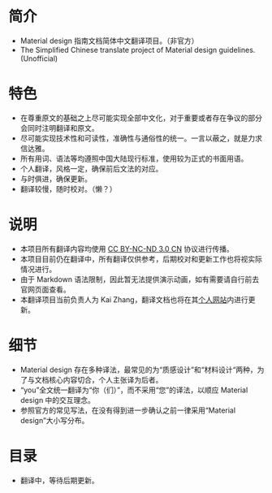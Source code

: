 # 简介
- Material design 指南文档简体中文翻译项目。（非官方）
- The Simplified Chinese translate project of Material design guidelines. (Unofficial)

# 特色
- 在尊重原文的基础之上尽可能实现全部中文化，对于重要或者存在争议的部分会同时注明翻译和原文。
- 尽可能实现技术性和可读性，准确性与通俗性的统一。一言以蔽之，就是力求信达雅。
- 所有用词、语法等均遵照中国大陆现行标准，使用较为正式的书面用语。
- 个人翻译，风格一定，确保前后文法的对应。
- 与时俱进，确保更新。
- 翻译较慢，随时校对。（懒？）

# 说明
- 本项目所有翻译内容均使用 [CC BY-NC-ND 3.0 CN](https://creativecommons.org/licenses/by-nc-nd/3.0/cn/) 协议进行传播。
- 本项目目前仍在翻译中，所有翻译仅供参考，后期校对和更新工作也将视实际情况进行。
- 由于 Markdown 语法限制，因此暂无法提供演示动画，如有需要请自行前去官网页面查看。
- 本翻译项目当前负责人为 Kai Zhang，翻译文档也将在其[个人网站](https://kaiweb.cn)内进行更新。

# 细节 
- Material design 存在多种译法，最常见的为“质感设计”和“材料设计“两种，为了与文档核心内容切合，个人主张译为后者。
- “you”全文统一翻译为“你（们）”，而不采用“您”的译法，以顺应 Material design 中的交互理念。
- 参照官方的常见写法，在没有得到进一步确认之前一律采用“Material design”大小写分布。

# 目录
- 翻译中，等待后期更新。
